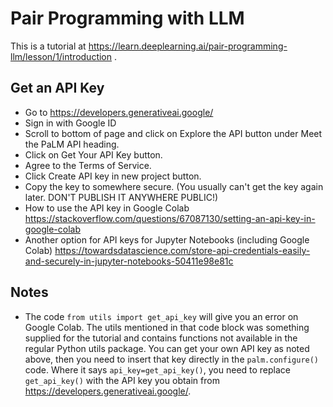 # Pair Programming with LLM

This is a tutorial at https://learn.deeplearning.ai/pair-programming-llm/lesson/1/introduction .

## Get an API Key

* Go to https://developers.generativeai.google/
* Sign in with Google ID
* Scroll to bottom of page and click on Explore the API button under Meet the PaLM API heading.
* Click on Get Your API Key button.
* Agree to the Terms of Service.
* Click Create API key in new project button.
* Copy the key to somewhere secure. (You usually can't get the key again later. DON'T PUBLISH IT ANYWHERE PUBLIC!)
* How to use the API key in Google Colab https://stackoverflow.com/questions/67087130/setting-an-api-key-in-google-colab
* Another option for API keys for Jupyter Notebooks (including Google Colab) https://towardsdatascience.com/store-api-credentials-easily-and-securely-in-jupyter-notebooks-50411e98e81c

## Notes

* The code `from utils import get_api_key` will give you an error on Google Colab. The utils mentioned in that code block was something supplied for the tutorial and contains functions not available in the regular Python utils package. You can get your own API key as noted above, then you need to insert that key directly in the `palm.configure()` code. Where it says `api_key=get_api_key()`, you need to replace `get_api_key()` with the API key you obtain from https://developers.generativeai.google/.
